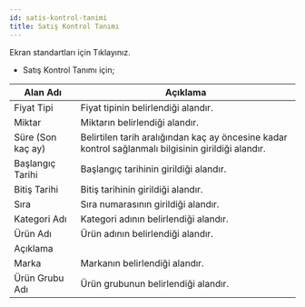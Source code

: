 ```yaml
---
id: satis-kontrol-tanimi
title: Satış Kontrol Tanımı
---
```


Ekran standartları için Tıklayınız.

- Satış Kontrol Tanımı için;

|Alan Adı|Açıklama|
|--|--|
|Fiyat Tipi|Fiyat tipinin belirlendiği alandır.	|
|Miktar|Miktarın belirlendiği alandır.	|
|Süre (Son kaç ay) |Belirtilen tarih aralığından kaç ay öncesine kadar kontrol sağlanmalı bilgisinin girildiği alandır.|
|Başlangıç Tarihi |Başlangıç tarihinin girildiği alandır.|
|Bitiş Tarihi |Bitiş tarihinin girildiği alandır.	|
|Sıra|Sıra numarasının girildiği alandır.	|
|Kategori Adı |Kategori adının belirlendiği alandır.	|
|Ürün Adı |Ürün adının belirlendiği alandır.	|
|Açıklama||
|Marka|Markanın belirlendiği alandır.	|
|Ürün Grubu Adı |Ürün grubunun belirlendiği alandır.|
